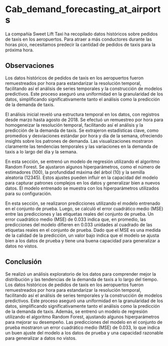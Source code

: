 # Cab_demand_forecasting_at_airports

La compañía Sweet Lift Taxi ha recopilado datos históricos sobre pedidos de taxis en los aeropuertos. Para atraer a más conductores durante las horas pico, necesitamos predecir la cantidad de pedidos de taxis para la próxima hora.

## Observaciones

Los datos históricos de pedidos de taxis en los aeropuertos fueron remuestreados por hora para estandarizar la resolución temporal, facilitando así el análisis de series temporales y la construcción de modelos predictivos. Este proceso aseguró una uniformidad en la granularidad de los datos, simplificando significativamente tanto el análisis como la predicción de la demanda de taxis.

El análisis inicial reveló una estructura temporal en los datos, con registros desde marzo hasta agosto de 2018. Se efectuó un remuestreo por hora para homogeneizar la resolución temporal, facilitando así el análisis y la predicción de la demanda de taxis. Se extrajeron estadísticas clave, como promedios y desviaciones estándar por hora y día de la semana, ofreciendo insights sobre los patrones de demanda. Las visualizaciones mostraron claramente las tendencias temporales y las variaciones en la demanda de taxis a lo largo del día y la semana.

En esta sección, se entrenó un modelo de regresión utilizando el algoritmo Random Forest. Se ajustaron algunos hiperparámetros, como el número de estimadores (100), la profundidad máxima del árbol (10) y la semilla aleatoria (12345). Estos ajustes pueden influir en la capacidad del modelo para capturar patrones complejos en los datos y generalizar bien a nuevos datos. El modelo entrenado se muestra con los hiperparámetros utilizados para su configuración.

En esta sección, se realizaron predicciones utilizando el modelo entrenado en el conjunto de prueba. Luego, se calculó el error cuadrático medio (MSE) entre las predicciones y las etiquetas reales del conjunto de prueba. Un error cuadrático medio (MSE) de 0.033 indica que, en promedio, las predicciones del modelo difieren en 0.033 unidades al cuadrado de las etiquetas reales en el conjunto de prueba. Dado que el MSE es una medida de la calidad de la predicción, un valor bajo indica que el modelo se ajusta bien a los datos de prueba y tiene una buena capacidad para generalizar a datos no vistos.

## Conclusión

Se realizó un análisis exploratorio de los datos para comprender mejor la distribución y las tendencias de la demanda de taxis a lo largo del tiempo. Los datos históricos de pedidos de taxis en los aeropuertos fueron remuestreados por hora para estandarizar la resolución temporal, facilitando así el análisis de series temporales y la construcción de modelos predictivos. Este proceso aseguró una uniformidad en la granularidad de los datos, simplificando significativamente tanto el análisis como la predicción de la demanda de taxis. Además, se entrenó un modelo de regresión utilizando el algoritmo Random Forest, ajustando algunos hiperparámetros para mejorar su desempeño. Las predicciones del modelo en el conjunto de prueba mostraron un error cuadrático medio (MSE) de 0.033, lo que indica un buen ajuste del modelo a los datos de prueba y una capacidad razonable para generalizar a datos no vistos.
